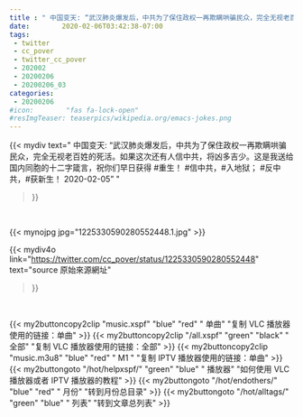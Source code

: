 ```yaml
---
title : " 中国变天: “武汉肺炎爆发后，中共为了保住政权一再欺瞒哄骗民众，完全无视老百姓的死活。如果这次还有人信中共，将凶多吉少。这是我送给国内同胞的十二字箴言，祝你们早日获得 #重生！&#10;&#10;#信中共，#入地狱；&#10;#反中共，#获新生！&#10;&#10;2020-02-05”  "
date:        2020-02-06T03:42:38-07:00
tags:
 - twitter
 - cc_pover
 - twitter_cc_pover
 - 202002
 - 20200206
 - 20200206_03
categories:
 - 20200206
#icon:        "fas fa-lock-open"
#resImgTeaser: teaserpics/wikipedia.org/emacs-jokes.png
---
```


{{< mydiv text=" 中国变天: “武汉肺炎爆发后，中共为了保住政权一再欺瞒哄骗民众，完全无视老百姓的死活。如果这次还有人信中共，将凶多吉少。这是我送给国内同胞的十二字箴言，祝你们早日获得 #重生！&#10;&#10;#信中共，#入地狱；&#10;#反中共，#获新生！&#10;&#10;2020-02-05”  "
>}}
<br>


 {{< mynojpg jpg="1225330590280552448.1.jpg" >}}<br> 



{{< mydiv4o link="https://twitter.com/cc_pover/status/1225330590280552448"
text="source 原始來源網址"
>}}


<br>





{{< my2buttoncopy2clip "music.xspf"        "blue"   "red"    " 单曲"  "复制 VLC 播放器使用的链接：单曲" >}} {{< my2buttoncopy2clip "/all.xspf"         "green"  "black"  " 全部"  "复制 VLC 播放器使用的链接：全部" >}} {{< my2buttoncopy2clip "music.m3u8"        "blue"   "red"    " M1 "    "复制 IPTV 播放器使用的链接：单曲" >}} {{< my2buttongoto      "/hot/helpxspf/"    "green"  "blue"   " 播放器" "如何使用 VLC 播放器或者 IPTV 播放器的教程" >}} {{< my2buttongoto      "/hot/endothers/"   "blue"   "red"    " 月份"   "转到月份总目录" >}} {{< my2buttongoto      "/hot/alltags/"     "green"  "blue"   " 列表"   "转到文章总列表" >}} 
